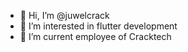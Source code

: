 - 👋 Hi, I’m @juwelcrack
- 👀 I’m interested in flutter development
- 🌱 I’m current employee of Cracktech


<!---
juwelcrack/juwelcrack is a ✨ special ✨ repository because its `README.md` (this file) appears on your GitHub profile.
You can click the Preview link to take a look at your changes.
--->
